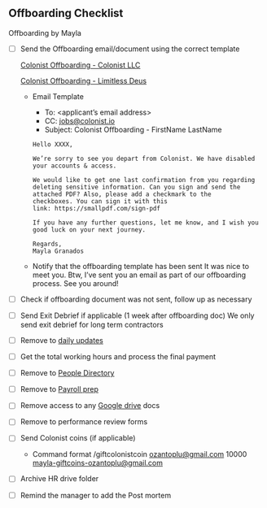 ## Offboarding Checklist

Offboarding by Mayla

- [ ]  Send the Offboarding email/document using the correct template
    
    [Colonist Offboarding - Colonist LLC](<https://docs.google.com/document/d/1C5OzSECwRpP4gi3R0YqOADpfbZdDL6i1Iq3xkRSrkqk/edit>)

    [Colonist Offboarding - Limitless Deus](< https://docs.google.com/document/d/1J5wMbVW3tHApOJ59WB-y38Csn6Iq6r2dzXsi6JdcVKs/edit>)

    
    - Email Template
        - To: <applicant’s email address>
        - CC: jobs@colonist.io
        - Subject: Colonist Offboarding - FirstName LastName
          
        ```
        Hello XXXX,
        
        We’re sorry to see you depart from Colonist. We have disabled your accounts & access.
        
        We would like to get one last confirmation from you regarding deleting sensitive information. Can you sign and send the attached PDF? Also, please add a checkmark to the checkboxes. You can sign it with this link: https://smallpdf.com/sign-pdf
        
        If you have any further questions, let me know, and I wish you good luck on your next journey.
        
        Regards,
        Mayla Granados
        ```
    - Notify that the offboarding template has been sent
        It was nice to meet you. Btw, I’ve sent you an email as part of our offboarding process. See you around!
        
- [ ]  Check if offboarding document was not sent, follow up as necessary
- [ ]  Send Exit Debrief if applicable (1 week after offboarding doc)
          We only send exit debrief for long term contractors
- [ ]  Remove to [daily updates](https://docs.google.com/spreadsheets/u/1/d/1RMuCN_N59FxNdzroMLrJoGyqkaJcpol_TiegCcRb69w/edit#gid=1434872478)
- [ ]  Get the total working hours and process the final payment
- [ ]  Remove to [People Directory](https://docs.google.com/spreadsheets/d/16zkC6v-kRlF_fA1vC8iW5viiz_lf2VC-gxu-u7LRNsc/edit#gid=580818018)
- [ ]  Remove to [Payroll prep](https://www.notion.so/2022-Payroll-Prep-74d6a11461b6406f846fbdded19fc241?pvs=21)
- [ ]  Remove access to any [Google drive](https://drive.google.com/drive/u/1/folders/0AIr_P5V4A0RrUk9PVA) docs
- [ ]  Remove to performance review forms
- [ ]  Send Colonist coins (if applicable)
    - Command format
    /giftcolonistcoin [ozantoplu@gmail.com](mailto:ozantoplu@gmail.com) 10000 [mayla-giftcoins-](mailto:mayla-giftcoins-ekmankyle@gmail.com)[ozantoplu@gmail.com](mailto:ozantoplu@gmail.com)
    
- [ ] Archive HR drive folder
- [ ] Remind the manager to add the Post mortem
